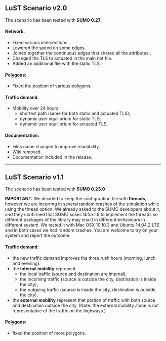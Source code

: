 ## LuST Scenario v2.0
The scenario has been tested with **SUMO 0.27**

#### Network:
* Fixed various intersections.
* Lowered the speed on some edges.
* Joined together the continuous edges that shared all the attributes .
* Changed the TLS to actuated in the main net file.
* Added an additional file with the static TLS.

#### Polygons:
* Fixed the position of various polygons.

#### Traffic demand:
* Mobility over 24 hours:
  * shortest path (same for both static and actuated TLS);
  * dynamic user equilibrium for static TLS;
  * dynamic user equilibrium for actuated TLS.

#### Documentation:
* Files name changed to improve readability.
* Wiki removed.
* Documentation included in the release.

***

## LuST Scenario v1.1
The scenario has been tested with **SUMO 0.23.0**

**IMPORTANT:** We decided to keep the configuration file with **threads**, however we are incurring in several random crashes of the simulation while using the thread option. We already asked to the SUMO developers about it, and they confirmed that SUMO suses libfox1.6 to implement the threads so different packages of the library may result in different behaviours in different system. We tested it with Mac OSX 10.10.3 and Ubuntu 14.04.2 LTS and in both cases we had random crashes. You are welcome to try on your system and report the outcome.

#### Traffic demand:
* the new traffic demand improves the three rush hours (morning, lunch and evening).
* the **internal mobility** represent:
  * the local traffic (source and destination are internal);
  * the incoming traffic (source is outside the city, destination is inside the city);
  * the outgoing traffic (source is inside the city, destination is outside the city).
* the **external mobility** represent that portion of traffic with both source and destination outside the city. (Note: the external mobility alone is not representative of the traffic on the highways.)

#### Polygons:
* fixed the position of more polygons.
